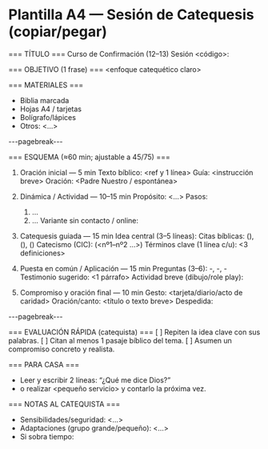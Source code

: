 # Plantilla A4 — Sesión de Catequesis (copiar/pegar)

=== TÍTULO ===
Curso de Confirmación (12–13)
Sesión <código>: <tema>

=== OBJETIVO (1 frase) ===
<enfoque catequético claro>

=== MATERIALES ===
- Biblia marcada
- Hojas A4 / tarjetas
- Bolígrafo/lápices
- Otros: <…>

---pagebreak---

=== ESQUEMA (≈60 min; ajustable a 45/75) ===
1) Oración inicial — 5 min
   Texto bíblico: <ref y 1 línea>
   Guía: <instrucción breve>
   Oración: <Padre Nuestro / espontánea>

2) Dinámica / Actividad — 10–15 min
   Propósito: <…>
   Pasos:
     1. …
     2. …
   Variante sin contacto / online: <opcional>

3) Catequesis guiada — 15 min
   Idea central (3–5 líneas): <kerigma del tema>
   Citas bíblicas: (<ref1>), (<ref2>), (<ref3 opcional>)
   Catecismo (CIC): (<nº1–nº2 …>)
   Términos clave (1 línea c/u): <3 definiciones>

4) Puesta en común / Aplicación — 15 min
   Preguntas (3–6): -, -, -
   Testimonio sugerido: <1 párrafo>
   Actividad breve (dibujo/role play): <opcional>

5) Compromiso y oración final — 10 min
   Gesto: <tarjeta/diario/acto de caridad>
   Oración/canto: <título o texto breve>
   Despedida: <frase>

---pagebreak---

=== EVALUACIÓN RÁPIDA (catequista) ===
[ ] Repiten la idea clave con sus palabras.
[ ] Citan al menos 1 pasaje bíblico del tema.
[ ] Asumen un compromiso concreto y realista.

=== PARA CASA ===
- Leer <ref> y escribir 2 líneas: “¿Qué me dice Dios?”
- o realizar <pequeño servicio> y contarlo la próxima vez.

=== NOTAS AL CATEQUISTA ===
- Sensibilidades/seguridad: <…>
- Adaptaciones (grupo grande/pequeño): <…>
- Si sobra tiempo: <actividad corta>
